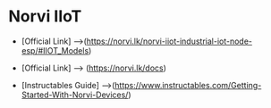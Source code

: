 # Norvi IIoT 

- [Official Link] -->(https://norvi.lk/norvi-iiot-industrial-iot-node-esp/#IIOT_Models) 
- [Official Link] --> (https://norvi.lk/docs)


- [Instructables Guide] -->(https://www.instructables.com/Getting-Started-With-Norvi-Devices/)